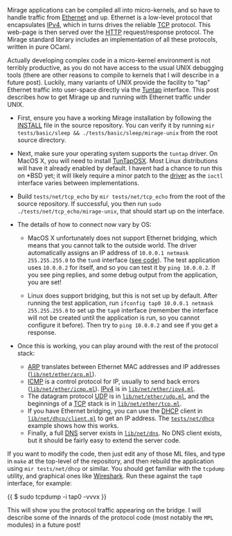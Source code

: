 Mirage applications can be compiled all into micro-kernels, and so have to handle traffic from [Ethernet](http://en.wikipedia.org/wiki/Ethernet) and up.  Ethernet is a low-level protocol that encapsulates [IPv4](http://en.wikipedia.org/wiki/Internet_protocol), which in turns drives the reliable [TCP](http://en.wikipedia.org/wiki/Transmission_Control_Protocol) protocol.  This web-page is then served over the [HTTP](http://en.wikipedia.org/wiki/HTTP) request/response protocol. The Mirage standard library includes an implementation of all these protocols, written in pure OCaml.

Actually developing complex code in a micro-kernel environment is not terribly productive, as you do not have access to the usual UNIX debugging tools (there are other reasons to compile to kernels that I will describe in a future post).  Luckily, many variants of UNIX provide the facility to "tap" Ethernet traffic into user-space directly via the [Tuntap](http://en.wikipedia.org/wiki/Tuntap) interface.  This post describes how to get Mirage up and running with Ethernet traffic under UNIX.

* First, ensure you have a working Mirage installation by following the [INSTALL]("https://github.com/avsm/mirage/blob/master/INSTALL.md") file in the source repository. You can verify it by running `mir tests/basic/sleep && ./tests/basic/sleep/mirage-unix` from the root source directory.

* Next, make sure your operating system supports the `tuntap` driver. On MacOS X, you will need to install [TunTapOSX](http://tuntaposx.sourceforge.net/). Most Linux distributions will have it already enabled by default. I havent had a chance to run this on *BSD yet; it will likely require a minor patch to the [driver](http://github.com/avsm/mirage/tree/master/runtime/unix) as the `ioctl` interface varies between implementations.

* Build `tests/net/tcp_echo` by `mir tests/net/tcp_echo` from the root of the source repository. If successful, you then run `sudo ./tests/net/tcp_echo/mirage-unix`, that should start up on the interface.

* The details of how to connect now vary by OS:

	* MacOS X unfortunately does not support Ethernet bridging, which means that you cannot talk to the outside world. The driver automatically assigns an IP address of `10.0.0.1 netmask 255.255.255.0` to the `tun0` interface ([see code](https://github.com/avsm/mirage/blob/master/runtime/unix/tap_stubs_macosx.c#L60)). The test application uses `10.0.0.2` for itself, and so you can test it by `ping 10.0.0.2`. If you see ping replies, and some debug output from the application, you are set!

	* Linux does support bridging, but this is not set up by default. After running the test application, run `ifconfig tap0 10.0.0.1 netmask 255.255.255.0` to set up the `tap0` interface (remember the interface will not be created until the application is run, so you cannot configure it before). Then try to `ping 10.0.0.2` and see if you get a response.

* Once this is working, you can play around with the rest of the protocol stack:

	* [ARP](http://en.wikipedia.org/wiki/Address_Resolution_Protocol) translates between Ethernet MAC addresses and IP addresses ([`lib/net/ether/arp.ml`]("https://github.com/avsm/mirage/blob/master/lib/net/ether/arp.ml")).
	* [ICMP](http://en.wikipedia.org/wiki/Internet_Control_Message_Protocol) is a control protocol for IP, usually to send back errors ([`lib/net/ether/icmp.ml`]("https://github.com/avsm/mirage/blob/master/lib/net/ether/icmp.ml")).  [IPv4](http://en.wikipedia.org/wiki/Internet_Protocol_Suite) is in [`lib/net/ether/ipv4.ml`]("https://github.com/avsm/mirage/blob/master/lib/net/ether/ipv4.ml").
	* The datagram protocol [UDP](http://en.wikipedia.org/wiki/User_Datagram_Protocol) is in [`lib/net/ether/udp.ml`]("https://github.com/avsm/mirage/blob/master/lib/net/ether/udp.ml"), and the beginnings of a [TCP](http://en.wikipedia.org/wiki/Transmission_Control_Protocol) stack is in [`lib/net/ether/tcp.ml`]("https://github.com/avsm/mirage/blob/master/lib/net/ether/tcp.ml").
	* If you have Ethernet bridging, you can use the [DHCP](http://en.wikipedia.org/wiki/Dynamic_Host_Configuration_Protocol) client in [`lib/net/dhcp/client.ml`]("https://github.com/avsm/mirage/blob/master/lib/net/dhcp/client.ml") to get an IP address. The [`tests/net/dhcp`]("https://github.com/avsm/mirage/blob/master/tests/net/dhcp/main.ml") example shows how this works.
	* Finally, a full [DNS](http://en.wikipedia.org/wiki/Domain_Name_System) server exists in [`lib/net/dns`]("https://github.com/avsm/mirage/tree/master/lib/net/dns"). No DNS client exists, but it should be fairly easy to extend the server code.

If you want to modify the code, then just edit any of those ML files, and type in `make` at the top-level of the repository, and then rebuild the application using `mir tests/net/dhcp` or similar.  You should get familiar with the `tcpdump` utility, and graphical ones like [Wireshark](http://www.wireshark.org/). Run these against the `tap0` interface, for example:

{{
$ sudo tcpdump -i tap0 -vvvx
}}

This will show you the protocol traffic appearing on the bridge. I will describe some of the innards of the protocol code (most notably the `MPL` modules) in a future post!

